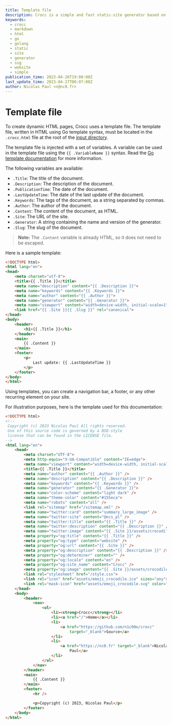 ```yaml
---
title: Template file
description: Crocc is a simple and fast static-site generator based on Markdown. 
keywords:
  - crocc
  - markdown
  - html
  - go
  - golang
  - static
  - site
  - generator
  - ssg
  - website
  - simple
publication_time: 2023-04-26T19:00:00Z
last_update_time: 2023-04-27T00:07:00Z
author: Nicolas Paul <n@nc0.fr>
---
```

# Template file

To create dynamic HTML pages, Crocc uses a template file.
The template file, written in HTML using Go template syntax, must be located in
the `.crocc.html` file at the root of the 
[input directory](/doc/iodir#input-directory).

The template file is injected with a set of variables. 
A variable can be used in the template file using the `{{ .VariableName }}`
syntax.
Read the [Go template documentation](https://golang.org/pkg/text/template) for
more information.

The following variables are available:

- `.Title`: The title of the document.
- `.Description`: The description of the document.
- `.PublicationTime`: The date of the document.
- `.LastUpdateTime`: The date of the last update of the document.
- `.Keywords`: The tags of the document, as a string separated by commas.
- `.Author`: The author of the document.
- `.Content`: The content of the document, as HTML.
- `.Site`: The URL of the site.
- `.Generator`: A string containing the name and version of the generator.
- `.Slug`: The slug of the document.

> **Note:** The `.Content` variable is already HTML, so it does not need to be
> escaped.

Here is a sample template:

```html
<!DOCTYPE html>
<html lang="en">
<head>
	<meta charset="utf-8">
	<title>{{ .Title }}</title>
	<meta name="description" content="{{ .Description }}">
	<meta name="keywords" content="{{ .Keywords }}">
	<meta name="author" content="{{ .Author }}">
	<meta name="generator" content="{{ .Generator }}">
	<meta name="viewport" content="width=device-width, initial-scale=1">
	<link href="{{ .Site }}{{ .Slug }}" rel="canonical">
</head>
<body>
	<header>
		<h1>{{ .Title }}</h1>
	</header>
	<main>
		{{ .Content }}
	</main>
	<footer>
		<p>
			Last update: {{ .LastUpdateTime }}
		</p>
	</footer>
</body>
</html>
```

Using templates, you can create a navigation bar, a footer, or any other
recurring element on your site.

For illustration purposes, here is the template used for this documentation:

```html
<!DOCTYPE html>
<!--
 Copyright (c) 2023 Nicolas Paul All rights reserved.
 Use of this source code is governed by a BSD-style
 license that can be found in the LICENSE file.
-->
<html lang="en">
	<head>
		<meta charset="UTF-8">
		<meta http-equiv="X-UA-Compatible" content="IE=edge">
		<meta name="viewport" content="width=device-width, initial-scale=1.0">
		<title>{{ .Title }}</title>
		<meta name="author" content="{{ .Author }}" />
		<meta name="description" content="{{ .Description }}" />
		<meta name="keywords" content="{{ .Keywords }}" />
		<meta name="generator" content="{{ .Generator }}">
		<meta name="color-scheme" content="light dark" />
		<meta name="theme-color" content="#155eca">
		<meta name="robots" content="all" />
		<link rel="sitemap" href="/sitemap.xml" />
		<meta name="twitter:card" content="summary_large_image" />
		<meta name="twitter:site" content="@ncs_pl" />
		<meta name="twitter:title" content="{{ .Title }}" />
		<meta name="twitter:description" content="{{ .Description }}" />
		<meta name="twitter:image" content="{{ .Site }}/assets/crocodile.jpg" />
		<meta property="og:title" content="{{ .Title }}" />
		<meta property="og:type" content="website" />
		<meta property="og:url" content="{{ .Site }}" />
		<meta property="og:description" content="{{ .Description }}" />
		<meta property="og:determiner" content="" />
		<meta property="og:locale" content="en" />
		<meta property="og:site_name" content="Crocc" />
		<meta property="og:image" content="{{ .Site }}/assets/crocodile.jpg" />
		<link rel="stylesheet" href="/style.css">
		<link rel="icon" href="assets/emoji_crocodile.ico" sizes="any">
		<link rel="mask-icon" href="assets/emoji_crocodile.svg" color="155eca">
	</head>
	<body>
		<header>
			<nav>
				<ul>
					<li><strong>Crocc</strong></li>
					<li><a href="/">Home</a></li>
					<li>
						<a href="https://github.com/n1c00o/crocc"
							target="_blank">Source</a>
					</li>
					<li>
						<a href="https://nc0.fr" target="_blank">Nicolas
							Paul</a>
					</li>
				</ul>
			</nav>
		</header>
		<main>
			{{ .Content }}
		</main>
		<footer>
			<hr />

			<p>Copyright (c) 2023, Nicolas Paul</p>
		</footer>
	</body>
</html>
```

